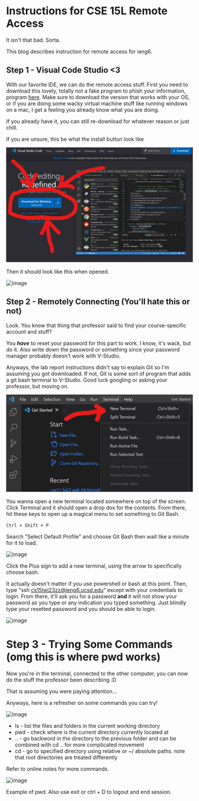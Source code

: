 # Instructions for CSE 15L Remote Access 
It isn't that bad. Sorta. 

This blog describes instruction for remote access for ieng6.
## Step 1 - Visual Code Studio <3
With our favorite IDE, we can do the remote access stuff. First you need to download this lovely, 
totally not a fake program to phish your information, program [here](https://code.visualstudio.com/).
Make sure to download the version that works with your OS, or if you are doing some wacky virtual 
machine stuff like running windows on a mac, I get a feeling you already know what you are doing. 

If you already have it, you can still re-download for whatever reason or just chill. 

If you are unsure, this be what the install button look like

![vscode download button](visualdownloadbut.jpg)

Then it should look like this when opened. 

![image](https://user-images.githubusercontent.com/45048652/214346103-d72f247a-2d0c-4db5-8e01-d963267a4d63.png)

## Step 2 - Remotely Connecting (You'll hate this or not)

Look. You know that thing that professor said to find your course-specific account and stuff?

You ***have*** to reset your password for this part to work. I know, it's wack, but do it. Also 
write down the password or something since your password manager probably doesn't work with V-Studio. 

Anyways, the lab report instructions didn't say to explain Git so I'm assuming you got downloaded. 
If not, Git is some sort of program that adds a git bash terminal to V-Studio. Good luck googling 
or asking your professor, but moving on.

![new terminal button](vsnewterm.jpg)

You wanna open a new terminal located somewhere on top of the screen. Click Terminal and it should 
open a drop dox for the contents. From there, hit these keys to open up a magical menu to set something 
to Git Bash.

    Ctrl + Shift + P

Search "Select Default Profile" and choose Git Bash then wait like a minute for it to load.

![image](https://user-images.githubusercontent.com/45048652/212208295-c6cca98d-f06d-4559-bed6-d7c04e5b0d7f.png)

Click the Plus sign to add a new terminal, using the arrow to specifically choose bash. 

It actually doesn't matter if you use powershell or bash at this point. Then, type "ssh cs15lwi23zz@ieng6.ucsd.edu" 
except with your credentials to login. From there, it'll ask you for a password **and** it will not show your password as you 
type or any indication you typed something. Just blindly type your resetted password and you should be able to login.

![image](https://user-images.githubusercontent.com/45048652/214347130-a91bc4ab-1409-472c-abc4-1b7d4acbd131.png)

 
# Step 3 - Trying Some Commands (omg this is where pwd works)

Now you're in the terminal, connected to the other computer, you can now do the stuff the professor been describing :D

That is assuming you were paying attention...

Anyways, here is a refresher on some commands you can try!

![image](https://user-images.githubusercontent.com/45048652/214347778-8003fa48-2703-4525-9a89-cb1baa922cc1.png)


* ls - list the files and folders in the current working directory 
* pwd - check where is the current directory currently located at 
* .. - go backword in the directory to the previous folder and can be combined with cd ..<path> for more complicated movement
* cd <path> - go to specified directory using relative or ~/ absolute paths. note that root directories are treated differently
  
Refer to online notes for more commands.
 
 ![image](https://user-images.githubusercontent.com/45048652/212210168-372982ad-d0ba-483b-af62-7a1126a4418d.png)

 Example of pwd. Also use exit or ctrl + D to logout and end session.
